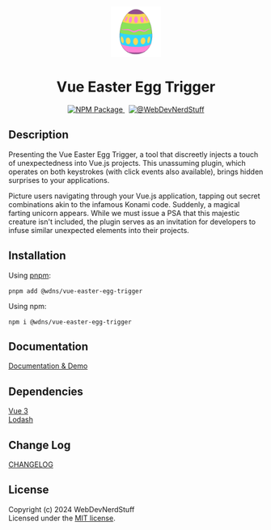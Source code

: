 <p align="center">
  <img alt="Egg" width="100" src="https://raw.githubusercontent.com/webdevnerdstuff/vue-easter-egg-trigger/main/src/assets/egg.png">
</p>

<p>
  <h1 align="center">Vue Easter Egg Trigger</h1>
</p>

<p align="center">
  <a href="https://www.npmjs.com/package/@wdns/vue-easter-egg-trigger">
    <img src="https://img.shields.io/npm/v/%40wdns/vue-easter-egg-trigger?color=1867c0&logo=npm" alt="NPM Package">
  </a>
  &nbsp;
  <a href="https://github.com/webdevnerdstuff/vue-easter-egg-trigger">
    <img src="https://img.shields.io/badge/GitHub-WebDevNerdStuff-brightgreen.svg?logo=github" alt="@WebDevNerdStuff">
  </a>
</p>


## Description

Presenting the Vue Easter Egg Trigger, a tool that discreetly injects a touch of unexpectedness into Vue.js projects. This unassuming plugin, which operates on both keystrokes (with click events also available), brings hidden surprises to your applications.  
  
Picture users navigating through your Vue.js application, tapping out secret combinations akin to the infamous <a  :href="links.konamiCode" target="_blank">Konami code</a>. Suddenly, a magical farting unicorn appears. While we must issue a PSA that this majestic creature isn't included, the plugin serves as an invitation for developers to infuse similar unexpected elements into their projects.


## Installation
 
Using [pnpm](https://pnpm.io/):
```
pnpm add @wdns/vue-easter-egg-trigger
```

Using npm:
```
npm i @wdns/vue-easter-egg-trigger
```
 
## Documentation
 
[Documentation & Demo](https://webdevnerdstuff.github.io/vue-easter-egg-trigger/) 

## Dependencies
 
[Vue 3](https://vuejs.org/)  
[Lodash](https://vueuse.org/)


## Change Log
 
[CHANGELOG](https://github.com/webdevnerdstuff/vue-easter-egg-trigger/blob/main/CHANGELOG.md)


## License

Copyright (c) 2024 WebDevNerdStuff  
Licensed under the [MIT license](https://github.com/webdevnerdstuff/vue-easter-egg-trigger/blob/main/LICENSE.md).

